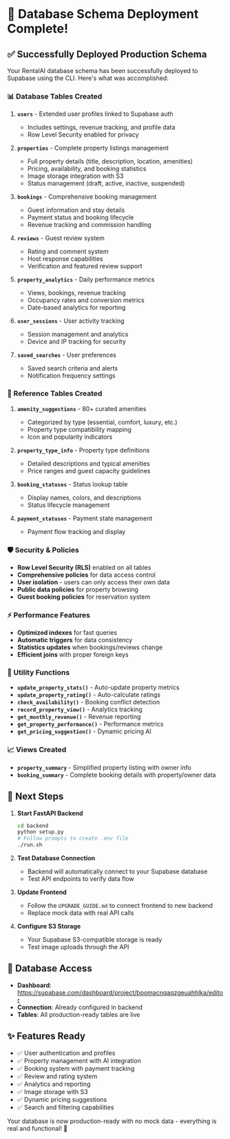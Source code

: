 # 🎉 Database Schema Deployment Complete!

## ✅ Successfully Deployed Production Schema

Your RentalAI database schema has been successfully deployed to Supabase using the CLI. Here's what was accomplished:

### 📊 Database Tables Created

1. **`users`** - Extended user profiles linked to Supabase auth
   - Includes settings, revenue tracking, and profile data
   - Row Level Security enabled for privacy

2. **`properties`** - Complete property listings management
   - Full property details (title, description, location, amenities)
   - Pricing, availability, and booking statistics
   - Image storage integration with S3
   - Status management (draft, active, inactive, suspended)

3. **`bookings`** - Comprehensive booking management
   - Guest information and stay details
   - Payment status and booking lifecycle
   - Revenue tracking and commission handling

4. **`reviews`** - Guest review system
   - Rating and comment system
   - Host response capabilities
   - Verification and featured review support

5. **`property_analytics`** - Daily performance metrics
   - Views, bookings, revenue tracking
   - Occupancy rates and conversion metrics
   - Date-based analytics for reporting

6. **`user_sessions`** - User activity tracking
   - Session management and analytics
   - Device and IP tracking for security

7. **`saved_searches`** - User preferences
   - Saved search criteria and alerts
   - Notification frequency settings

### 🔧 Reference Tables Created

1. **`amenity_suggestions`** - 80+ curated amenities
   - Categorized by type (essential, comfort, luxury, etc.)
   - Property type compatibility mapping
   - Icon and popularity indicators

2. **`property_type_info`** - Property type definitions
   - Detailed descriptions and typical amenities
   - Price ranges and guest capacity guidelines

3. **`booking_statuses`** - Status lookup table
   - Display names, colors, and descriptions
   - Status lifecycle management

4. **`payment_statuses`** - Payment state management
   - Payment flow tracking and display

### 🛡️ Security & Policies

- **Row Level Security (RLS)** enabled on all tables
- **Comprehensive policies** for data access control
- **User isolation** - users can only access their own data
- **Public data policies** for property browsing
- **Guest booking policies** for reservation system

### ⚡ Performance Features

- **Optimized indexes** for fast queries
- **Automatic triggers** for data consistency
- **Statistics updates** when bookings/reviews change
- **Efficient joins** with proper foreign keys

### 🔧 Utility Functions

- **`update_property_stats()`** - Auto-update property metrics
- **`update_property_rating()`** - Auto-calculate ratings
- **`check_availability()`** - Booking conflict detection
- **`record_property_view()`** - Analytics tracking
- **`get_monthly_revenue()`** - Revenue reporting
- **`get_property_performance()`** - Performance metrics
- **`get_pricing_suggestion()`** - Dynamic pricing AI

### 📈 Views Created

- **`property_summary`** - Simplified property listing with owner info
- **`booking_summary`** - Complete booking details with property/owner data

## 🚀 Next Steps

1. **Start FastAPI Backend**
   ```bash
   cd backend
   python setup.py
   # Follow prompts to create .env file
   ./run.sh
   ```

2. **Test Database Connection**
   - Backend will automatically connect to your Supabase database
   - Test API endpoints to verify data flow

3. **Update Frontend**
   - Follow the `UPGRADE_GUIDE.md` to connect frontend to new backend
   - Replace mock data with real API calls

4. **Configure S3 Storage**
   - Your Supabase S3-compatible storage is ready
   - Test image uploads through the API

## 🔗 Database Access

- **Dashboard**: https://supabase.com/dashboard/project/bpomacnqaqzgeuahhlka/editor
- **Connection**: Already configured in backend
- **Tables**: All production-ready tables are live

## ✨ Features Ready

- ✅ User authentication and profiles
- ✅ Property management with AI integration
- ✅ Booking system with payment tracking
- ✅ Review and rating system
- ✅ Analytics and reporting
- ✅ Image storage with S3
- ✅ Dynamic pricing suggestions
- ✅ Search and filtering capabilities

Your database is now production-ready with no mock data - everything is real and functional! 🎊
